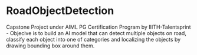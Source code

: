 # RoadObjectDetection
Capstone Project under AIML PG Certification Program by IIITH-Talentsprint - Objecive is to build an AI model that can detect multiple objects on road, classify each object into one of categories and localizing the objects by drawing bounding box around them.
